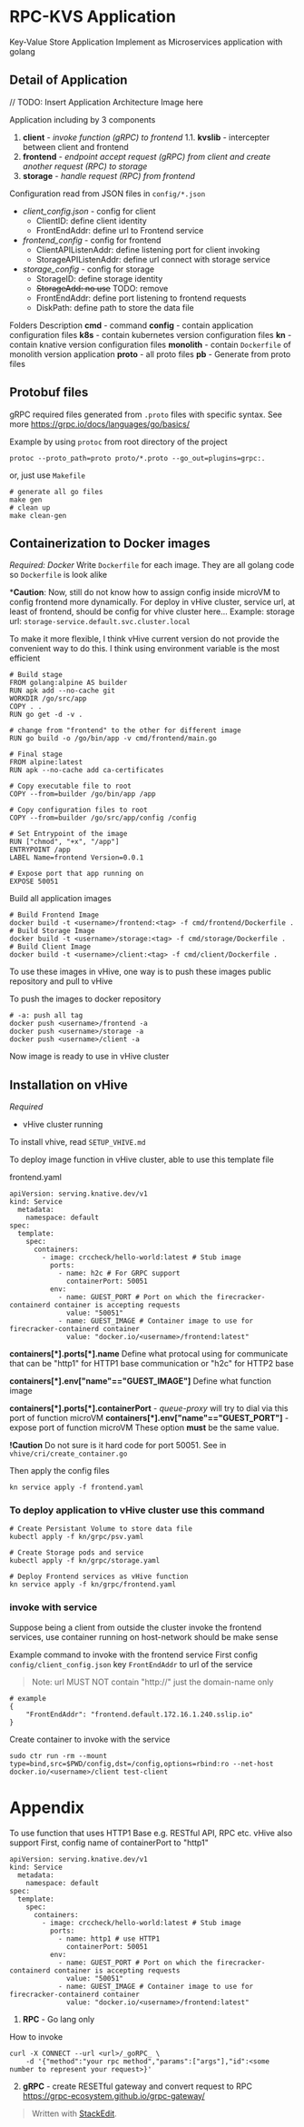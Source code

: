 # RPC-KVS Application

Key-Value Store Application Implement as Microservices application with golang

## Detail of Application

// TODO: Insert Application Architecture Image here

Application including by 3 components

1. **client** - _invoke function (gRPC) to frontend_
   1.1. **kvslib** - intercepter between client and frontend
2. **frontend** - _endpoint accept request (gRPC) from client and create another request (RPC) to storage_
3. **storage** - _handle request (RPC) from frontend_

Configuration read from JSON files in `config/*.json`

- _client_config.json_ - config for client
  - ClientID: define client identity
  - FrontEndAddr: define url to Frontend service
- _frontend_config_ - config for frontend
  - ClientAPIListenAddr: define listening port for client invoking
  - StorageAPIListenAddr: define url connect with storage service
- _storage_config_ - config for storage
  - StorageID: define storage identity
  - ~~StorageAdd: no use~~ TODO: remove
  - FrontEndAddr: define port listening to frontend requests
  - DiskPath: define path to store the data file

Folders Description
**cmd** - command
**config** - contain application configuration files
**k8s** - contain kubernetes version configuration files
**kn** - contain knative version configuration files
**monolith** - contain `Dockerfile` of monolith version application
**proto** - all proto files
**pb** - Generate from proto files

## Protobuf files

gRPC required files generated from `.proto` files with specific syntax. See more https://grpc.io/docs/languages/go/basics/

Example by using `protoc` from root directory of the project

```
protoc --proto_path=proto proto/*.proto --go_out=plugins=grpc:.
```

or, just use `Makefile`

```
# generate all go files
make gen
# clean up
make clean-gen
```

## Containerization to Docker images

_Required: Docker_
Write `Dockerfile` for each image. They are all golang code so `Dockerfile` is look alike

\***Caution**: Now, still do not know how to assign config inside microVM to config frontend more dynamically. For deploy in vHive cluster, service url, at least of frontend, should be config for vhive cluster here...
Example: storage url: `storage-service.default.svc.cluster.local`

To make it more flexible, I think vHive current version do not provide the convenient way to do this. I think using environment variable is the most efficient

```
# Build stage
FROM golang:alpine AS builder
RUN apk add --no-cache git
WORKDIR /go/src/app
COPY . .
RUN go get -d -v .

# change from "frontend" to the other for different image
RUN go build -o /go/bin/app -v cmd/frontend/main.go

# Final stage
FROM alpine:latest
RUN apk --no-cache add ca-certificates

# Copy executable file to root
COPY --from=builder /go/bin/app /app

# Copy configuration files to root
COPY --from=builder /go/src/app/config /config

# Set Entrypoint of the image
RUN ["chmod", "+x", "/app"]
ENTRYPOINT /app
LABEL Name=frontend Version=0.0.1

# Expose port that app running on
EXPOSE 50051
```

Build all application images

```
# Build Frontend Image
docker build -t <username>/frontend:<tag> -f cmd/frontend/Dockerfile .
# Build Storage Image
docker build -t <username>/storage:<tag> -f cmd/storage/Dockerfile .
# Build Client Image
docker build -t <username>/client:<tag> -f cmd/client/Dockerfile .
```

To use these images in vHive, one way is to push these images public repository and pull to vHive

To push the images to docker repository

```
# -a: push all tag
docker push <username>/frontend -a
docker push <username>/storage -a
docker push <username>/client -a
```

Now image is ready to use in vHive cluster

## Installation on vHive

_Required_

- vHive cluster running

To install vhive, read `SETUP_VHIVE.md`

To deploy image function in vHive cluster, able to use this template file

frontend.yaml

```
apiVersion: serving.knative.dev/v1
kind: Service
  metadata:
    namespace: default
spec:
  template:
    spec:
      containers:
        - image: crccheck/hello-world:latest # Stub image
          ports:
            - name: h2c # For GRPC support
              containerPort: 50051
          env:
            - name: GUEST_PORT # Port on which the firecracker-containerd container is accepting requests
              value: "50051"
            - name: GUEST_IMAGE # Container image to use for firecracker-containerd container
              value: "docker.io/<username>/frontend:latest"
```

**containers[\*].ports[\*].name**
Define what protocal using for communicate that can be "http1" for HTTP1 base communication or "h2c" for HTTP2 base

**containers[\*].env["name"=="GUEST_IMAGE"]**
Define what function image

**containers[\*].ports[\*].containerPort** - _queue-proxy_ will try to dial via this port of function microVM
**containers[\*].env["name"=="GUEST_PORT"]** - expose port of function microVM
These option **must** be the same value.

**!Caution** Do not sure is it hard code for port 50051. See in `vhive/cri/create_container.go`

Then apply the config files

```
kn service apply -f frontend.yaml
```

### To deploy application to vHive cluster use this command

```
# Create Persistant Volume to store data file
kubectl apply -f kn/grpc/psv.yaml

# Create Storage pods and service
kubectl apply -f kn/grpc/storage.yaml

# Deploy Frontend services as vHive function
kn service apply -f kn/grpc/frontend.yaml
```

### invoke with service

Suppose being a client from outside the cluster invoke the frontend services, use container running on host-network should be make sense

Example command to invoke with the frontend service
First config `config/client_config.json` key `FrontEndAddr` to url of the service

> Note: url MUST NOT contain "http://" just the domain-name only

```
# example
{
	"FrontEndAddr": "frontend.default.172.16.1.240.sslip.io"
}
```

Create container to invoke with the service

```
sudo ctr run -rm --mount type=bind,src=$PWD/config,dst=/config,options=rbind:ro --net-host docker.io/<username>/client test-client
```

# Appendix

To use function that uses HTTP1 Base e.g. RESTful API, RPC etc. vHive also support
First, config name of containerPort to "http1"

```
apiVersion: serving.knative.dev/v1
kind: Service
  metadata:
    namespace: default
spec:
  template:
    spec:
      containers:
        - image: crccheck/hello-world:latest # Stub image
          ports:
            - name: http1 # use HTTP1
              containerPort: 50051
          env:
            - name: GUEST_PORT # Port on which the firecracker-containerd container is accepting requests
              value: "50051"
            - name: GUEST_IMAGE # Container image to use for firecracker-containerd container
              value: "docker.io/<username>/frontend:latest"
```

1. **RPC** - Go lang only

How to invoke

```
curl -X CONNECT --url <url>/_goRPC_ \
	-d '{"method":"your rpc method","params":["args"],"id":<some number to represent your request>}'
```

2. **gRPC** - create RESETful gateway and convert request to RPC
   https://grpc-ecosystem.github.io/grpc-gateway/

> Written with [StackEdit](https://stackedit.io/).

